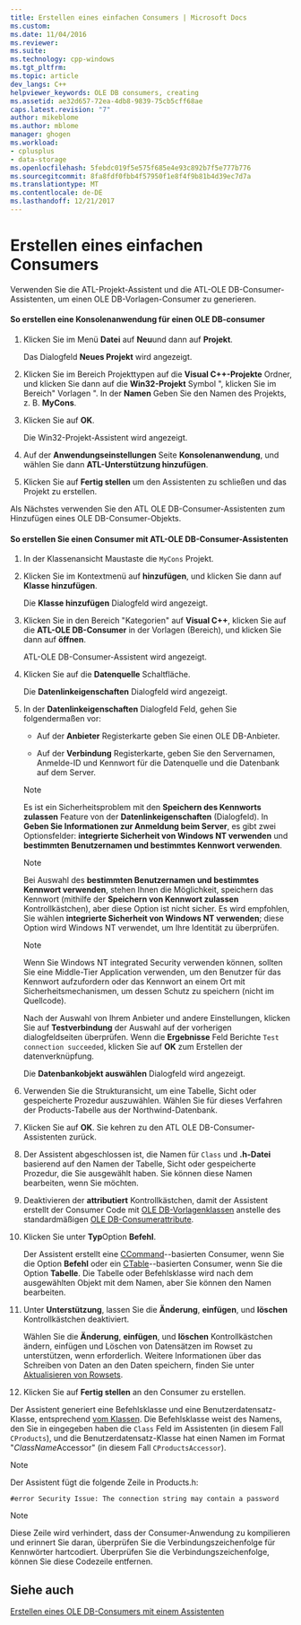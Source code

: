 ```yaml
---
title: Erstellen eines einfachen Consumers | Microsoft Docs
ms.custom: 
ms.date: 11/04/2016
ms.reviewer: 
ms.suite: 
ms.technology: cpp-windows
ms.tgt_pltfrm: 
ms.topic: article
dev_langs: C++
helpviewer_keywords: OLE DB consumers, creating
ms.assetid: ae32d657-72ea-4db8-9839-75cb5cff68ae
caps.latest.revision: "7"
author: mikeblome
ms.author: mblome
manager: ghogen
ms.workload:
- cplusplus
- data-storage
ms.openlocfilehash: 5febdc019f5e575f685e4e93c892b7f5e777b776
ms.sourcegitcommit: 8fa8fdf0fbb4f57950f1e8f4f9b81b4d39ec7d7a
ms.translationtype: MT
ms.contentlocale: de-DE
ms.lasthandoff: 12/21/2017
---
```

# <a name="creating-a-simple-consumer"></a>Erstellen eines einfachen Consumers
Verwenden Sie die ATL-Projekt-Assistent und die ATL-OLE DB-Consumer-Assistenten, um einen OLE DB-Vorlagen-Consumer zu generieren.  
  
#### <a name="to-create-a-console-application-for-an-ole-db-consumer"></a>So erstellen eine Konsolenanwendung für einen OLE DB-consumer  
  
1.  Klicken Sie im Menü **Datei** auf **Neu**und dann auf **Projekt**.  
  
     Das Dialogfeld **Neues Projekt** wird angezeigt.  
  
2.  Klicken Sie im Bereich Projekttypen auf die **Visual C++-Projekte** Ordner, und klicken Sie dann auf die **Win32-Projekt** Symbol ", klicken Sie im Bereich" Vorlagen ". In der **Namen** Geben Sie den Namen des Projekts, z. B. **MyCons**.  
  
3.  Klicken Sie auf **OK**.  
  
     Die Win32-Projekt-Assistent wird angezeigt.  
  
4.  Auf der **Anwendungseinstellungen** Seite **Konsolenanwendung**, und wählen Sie dann **ATL-Unterstützung hinzufügen**.  
  
5.  Klicken Sie auf **Fertig stellen** um den Assistenten zu schließen und das Projekt zu erstellen.  
  
 Als Nächstes verwenden Sie den ATL OLE DB-Consumer-Assistenten zum Hinzufügen eines OLE DB-Consumer-Objekts.  
  
#### <a name="to-create-a-consumer-with-the-atl-ole-db-consumer-wizard"></a>So erstellen Sie einen Consumer mit ATL-OLE DB-Consumer-Assistenten  
  
1.  In der Klassenansicht Maustaste die `MyCons` Projekt.  
  
2.  Klicken Sie im Kontextmenü auf **hinzufügen**, und klicken Sie dann auf **Klasse hinzufügen**.  
  
     Die **Klasse hinzufügen** Dialogfeld wird angezeigt.  
  
3.  Klicken Sie in den Bereich "Kategorien" auf **Visual C++**, klicken Sie auf die **ATL-OLE DB-Consumer** in der Vorlagen (Bereich), und klicken Sie dann auf **öffnen**.  
  
     ATL-OLE DB-Consumer-Assistent wird angezeigt.  
  
4.  Klicken Sie auf die **Datenquelle** Schaltfläche.  
  
     Die **Datenlinkeigenschaften** Dialogfeld wird angezeigt.  
  
5.  In der **Datenlinkeigenschaften** Dialogfeld Feld, gehen Sie folgendermaßen vor:  
  
    -   Auf der **Anbieter** Registerkarte geben Sie einen OLE DB-Anbieter.  
  
    -   Auf der **Verbindung** Registerkarte, geben Sie den Servernamen, Anmelde-ID und Kennwort für die Datenquelle und die Datenbank auf dem Server.  
  
    > [!NOTE]
    >  Es ist ein Sicherheitsproblem mit den **Speichern des Kennworts zulassen** Feature von der **Datenlinkeigenschaften** (Dialogfeld). In **Geben Sie Informationen zur Anmeldung beim Server**, es gibt zwei Optionsfelder: **integrierte Sicherheit von Windows NT verwenden** und **bestimmten Benutzernamen und bestimmtes Kennwort verwenden**.  
  
    > [!NOTE]
    >  Bei Auswahl des **bestimmten Benutzernamen und bestimmtes Kennwort verwenden**, stehen Ihnen die Möglichkeit, speichern das Kennwort (mithilfe der **Speichern von Kennwort zulassen** Kontrollkästchen), aber diese Option ist nicht sicher. Es wird empfohlen, Sie wählen **integrierte Sicherheit von Windows NT verwenden**; diese Option wird Windows NT verwendet, um Ihre Identität zu überprüfen.  
  
    > [!NOTE]
    >  Wenn Sie Windows NT integrated Security verwenden können, sollten Sie eine Middle-Tier Application verwenden, um den Benutzer für das Kennwort aufzufordern oder das Kennwort an einem Ort mit Sicherheitsmechanismen, um dessen Schutz zu speichern (nicht im Quellcode).  
  
     Nach der Auswahl von Ihrem Anbieter und andere Einstellungen, klicken Sie auf **Testverbindung** der Auswahl auf der vorherigen dialogfeldseiten überprüfen. Wenn die **Ergebnisse** Feld Berichte `Test connection succeeded`, klicken Sie auf **OK** zum Erstellen der datenverknüpfung.  
  
     Die **Datenbankobjekt auswählen** Dialogfeld wird angezeigt.  
  
6.  Verwenden Sie die Strukturansicht, um eine Tabelle, Sicht oder gespeicherte Prozedur auszuwählen. Wählen Sie für dieses Verfahren der Products-Tabelle aus der Northwind-Datenbank.  
  
7.  Klicken Sie auf **OK**. Sie kehren zu den ATL OLE DB-Consumer-Assistenten zurück.  
  
8.  Der Assistent abgeschlossen ist, die Namen für `Class` und **.h-Datei** basierend auf den Namen der Tabelle, Sicht oder gespeicherte Prozedur, die Sie ausgewählt haben. Sie können diese Namen bearbeiten, wenn Sie möchten.  
  
9. Deaktivieren der **attributiert** Kontrollkästchen, damit der Assistent erstellt der Consumer Code mit [OLE DB-Vorlagenklassen](../../data/oledb/ole-db-consumer-templates-reference.md) anstelle des standardmäßigen [OLE DB-Consumerattribute](../../windows/ole-db-consumer-attributes.md).  
  
10. Klicken Sie unter **Typ**Option **Befehl**.  
  
     Der Assistent erstellt eine [CCommand](../../data/oledb/ccommand-class.md)--basierten Consumer, wenn Sie die Option **Befehl** oder ein [CTable](../../data/oledb/ctable-class.md)--basierten Consumer, wenn Sie die Option **Tabelle**. Die Tabelle oder Befehlsklasse wird nach dem ausgewählten Objekt mit dem Namen, aber Sie können den Namen bearbeiten.  
  
11. Unter **Unterstützung**, lassen Sie die **Änderung**, **einfügen**, und **löschen** Kontrollkästchen deaktiviert.  
  
     Wählen Sie die **Änderung**, **einfügen**, und **löschen** Kontrollkästchen ändern, einfügen und Löschen von Datensätzen im Rowset zu unterstützen, wenn erforderlich. Weitere Informationen über das Schreiben von Daten an den Daten speichern, finden Sie unter [Aktualisieren von Rowsets](../../data/oledb/updating-rowsets.md).  
  
12. Klicken Sie auf **Fertig stellen** an den Consumer zu erstellen.  
  
 Der Assistent generiert eine Befehlsklasse und eine Benutzerdatensatz-Klasse, entsprechend [vom Klassen](../../data/oledb/consumer-wizard-generated-classes.md). Die Befehlsklasse weist des Namens, den Sie in eingegeben haben die `Class` Feld im Assistenten (in diesem Fall `CProducts`), und die Benutzerdatensatz-Klasse hat einen Namen im Format "*ClassName*Accessor" (in diesem Fall `CProductsAccessor`).  
  
> [!NOTE]
>  Der Assistent fügt die folgende Zeile in Products.h:  
  
```  
#error Security Issue: The connection string may contain a password  
```  
  
> [!NOTE]
>  Diese Zeile wird verhindert, dass der Consumer-Anwendung zu kompilieren und erinnert Sie daran, überprüfen Sie die Verbindungszeichenfolge für Kennwörter hartcodiert. Überprüfen Sie die Verbindungszeichenfolge, können Sie diese Codezeile entfernen.  
  
## <a name="see-also"></a>Siehe auch  
 [Erstellen eines OLE DB-Consumers mit einem Assistenten](../../data/oledb/creating-an-ole-db-consumer-using-a-wizard.md)